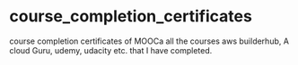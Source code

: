 # course_completion_certificates
course completion certificates of MOOCa all the courses aws builderhub, A cloud Guru, udemy, udacity etc. that I have completed.
